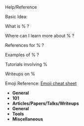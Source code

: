 Help/Reference


Basic Idea:

What is % ?

Where can I learn more about % ?

References for % ?

Examples of % ?

Tutorials involving % 

Writeups on %  

Emoji Reference: [Emoji cheat sheet](https://www.webpagefx.com/tools/emoji-cheat-sheet/)

* **General**
* **101**
* **Articles/Papers/Talks/Writeups**
* **General**
* **Tools**
* **Miscellaneous**